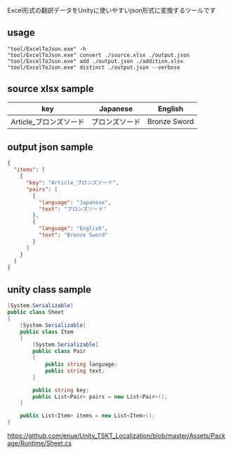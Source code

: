 Excel形式の翻訳データをUnityに使いやすいjson形式に変換するツールです

## usage

```dos
"tool/ExcelToJson.exe" -h
"tool/ExcelToJson.exe" convert ./source.xlsx ./output.json
"tool/ExcelToJson.exe" add ./output.json ./addition.xlsx
"tool/ExcelToJson.exe" distinct ./output.json --verbose
```

## source xlsx sample
|key|Japanese|English|
|:-:|:-:|:-:|
|Article_ブロンズソード|ブロンズソード|Bronze Sword|

## output json sample

```json
{
  "items": [
    {
      "key": "Article_ブロンズソード",
      "pairs": [
        {
          "language": "Japanese",
          "text": "ブロンズソード"
        },
        {
          "language": "English",
          "text": "Bronze Sword"
        }
      ]
    }
  ]
}
```

## unity class sample

```cs
[System.Serializable]
public class Sheet
{
    [System.Serializable]
    public class Item
    {
        [System.Serializable]
        public class Pair
        {
            public string language;
            public string text;
        }

        public string key;
        public List<Pair> pairs = new List<Pair>();
    }

    public List<Item> items = new List<Item>();
}
```

https://github.com/enue/Unity_TSKT_Localization/blob/master/Assets/Package/Runtime/Sheet.cs

